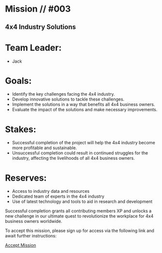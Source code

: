 # Mission // #003
## 4x4 Industry Solutions

# Team Leader:
- Jack

# Goals:

- Identify the key challenges facing the 4x4 industry.
- Develop innovative solutions to tackle these challenges.
- Implement the solutions in a way that benefits all 4x4 business owners.
- Evaluate the impact of the solutions and make necessary improvements.

# Stakes:

- Successful completion of the project will help the 4x4 industry become more profitable and sustainable.
- Unsuccessful completion could result in continued struggles for the industry, affecting the livelihoods of all 4x4 business owners.

# Reserves:

- Access to industry data and resources
- Dedicated team of experts in the 4x4 industry
- Use of latest technology and tools to aid in research and development

Successful completion grants all contributing members XP and unlocks a new challenge in our ultimate quest to revolutionize the workplace for 4x4 business owners worldwide.

To accept this mission, please sign up for access via the following link and await further instructions:  

[Accept Mission](https://blog.workmates.live/4x4s)
